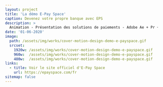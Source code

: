 ```yaml
---
layout: project
title: 'La démo E-Pay Space'
caption: Devenez votre propre banque avec EPS
description: >
  Animation - Présentation des solutions de paiements - Adobe Ae + Pr + Me
date: '01-06-2020'
image: 
  path: /assets/img/works/cover-motion-design-demo-e-payspace.gif
  srcset: 
    1920w: /assets/img/works/cover-motion-design-demo-e-payspace.gif
    960w:  /assets/img/works/cover-motion-design-demo-e-payspace.gif
    480w:  /assets/img/works/cover-motion-design-demo-e-payspace.gif
links:
  - title: Voir le site officiel d'E-Pay Space
    url: https://epayspace.com/fr
sitemap: false
---
```

